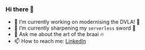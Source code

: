 ### Hi there 👋

- 🔭 I’m currently working on modernising the DVLA! 🚙
- 🌱 I’m currently sharpening my `serverless` sword 🤺
- 💬 Ask me about the art of the braai 🔥
- 📫 How to reach me: [LinkedIn](https://www.linkedin.com/in/toby-maritz/)
